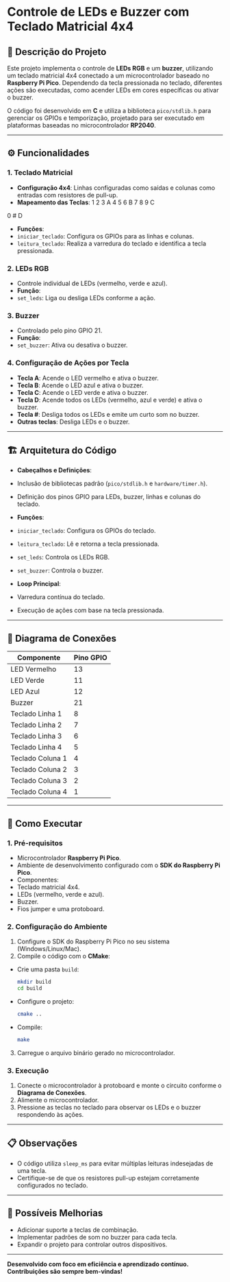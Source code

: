 # Controle de LEDs e Buzzer com Teclado Matricial 4x4

## 📜 Descrição do Projeto

Este projeto implementa o controle de **LEDs RGB** e um **buzzer**, utilizando um teclado matricial 4x4 conectado a um microcontrolador baseado no **Raspberry Pi Pico**. Dependendo da tecla pressionada no teclado, diferentes ações são executadas, como acender LEDs em cores específicas ou ativar o buzzer.

O código foi desenvolvido em **C** e utiliza a biblioteca `pico/stdlib.h` para gerenciar os GPIOs e temporização, projetado para ser executado em plataformas baseadas no microcontrolador **RP2040**.

---

## ⚙️ Funcionalidades

### 1. **Teclado Matricial**
- **Configuração 4x4**: Linhas configuradas como saídas e colunas como entradas com resistores de pull-up.
- **Mapeamento das Teclas**:
1 2 3 A
4 5 6 B
7 8 9 C

0 # D

- **Funções**:
- `iniciar_teclado`: Configura os GPIOs para as linhas e colunas.
- `leitura_teclado`: Realiza a varredura do teclado e identifica a tecla pressionada.

### 2. **LEDs RGB**
- Controle individual de LEDs (vermelho, verde e azul).
- **Função**:
- `set_leds`: Liga ou desliga LEDs conforme a ação.

### 3. **Buzzer**
- Controlado pelo pino GPIO 21.
- **Função**:
- `set_buzzer`: Ativa ou desativa o buzzer.

### 4. **Configuração de Ações por Tecla**
- **Tecla A**: Acende o LED vermelho e ativa o buzzer.
- **Tecla B**: Acende o LED azul e ativa o buzzer.
- **Tecla C**: Acende o LED verde e ativa o buzzer.
- **Tecla D**: Acende todos os LEDs (vermelho, azul e verde) e ativa o buzzer.
- **Tecla #**: Desliga todos os LEDs e emite um curto som no buzzer.
- **Outras teclas**: Desliga LEDs e o buzzer.

---

## 🏗️ Arquitetura do Código

- **Cabeçalhos e Definições**:
- Inclusão de bibliotecas padrão (`pico/stdlib.h` e `hardware/timer.h`).
- Definição dos pinos GPIO para LEDs, buzzer, linhas e colunas do teclado.

- **Funções**:
- `iniciar_teclado`: Configura os GPIOs do teclado.
- `leitura_teclado`: Lê e retorna a tecla pressionada.
- `set_leds`: Controla os LEDs RGB.
- `set_buzzer`: Controla o buzzer.

- **Loop Principal**:
- Varredura contínua do teclado.
- Execução de ações com base na tecla pressionada.

---

## 🔌 Diagrama de Conexões

| Componente        | Pino GPIO |
|-------------------|-----------|
| LED Vermelho      | 13        |
| LED Verde         | 11        |
| LED Azul          | 12        |
| Buzzer            | 21        |
| Teclado Linha 1   | 8         |
| Teclado Linha 2   | 7         |
| Teclado Linha 3   | 6         |
| Teclado Linha 4   | 5         |
| Teclado Coluna 1  | 4         |
| Teclado Coluna 2  | 3         |
| Teclado Coluna 3  | 2         |
| Teclado Coluna 4  | 1         |

---

## 🚀 Como Executar

### 1. Pré-requisitos
- Microcontrolador **Raspberry Pi Pico**.
- Ambiente de desenvolvimento configurado com o **SDK do Raspberry Pi Pico**.
- Componentes:
- Teclado matricial 4x4.
- LEDs (vermelho, verde e azul).
- Buzzer.
- Fios jumper e uma protoboard.

### 2. Configuração do Ambiente
1. Configure o SDK do Raspberry Pi Pico no seu sistema (Windows/Linux/Mac).
2. Compile o código com o **CMake**:
 - Crie uma pasta `build`:
   ```bash
   mkdir build
   cd build
   ```
 - Configure o projeto:
   ```bash
   cmake ..
   ```
 - Compile:
   ```bash
   make
   ```
3. Carregue o arquivo binário gerado no microcontrolador.

### 3. Execução
1. Conecte o microcontrolador à protoboard e monte o circuito conforme o **Diagrama de Conexões**.
2. Alimente o microcontrolador.
3. Pressione as teclas no teclado para observar os LEDs e o buzzer respondendo às ações.

---

## 📋 Observações
- O código utiliza `sleep_ms` para evitar múltiplas leituras indesejadas de uma tecla.
- Certifique-se de que os resistores pull-up estejam corretamente configurados no teclado.

---

## 🔧 Possíveis Melhorias
- Adicionar suporte a teclas de combinação.
- Implementar padrões de som no buzzer para cada tecla.
- Expandir o projeto para controlar outros dispositivos.

---

**Desenvolvido com foco em eficiência e aprendizado contínuo. Contribuições são sempre bem-vindas!**

